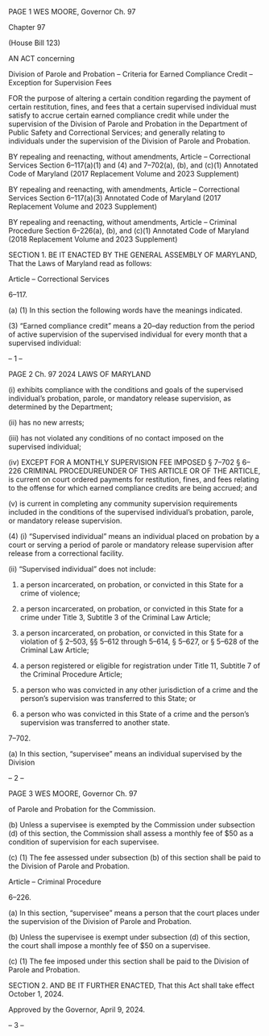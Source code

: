PAGE 1
WES MOORE, Governor Ch. 97

Chapter 97

(House Bill 123)

AN ACT concerning

Division of Parole and Probation – Criteria for Earned Compliance Credit
– Exception for Supervision Fees

FOR the purpose of altering a certain condition regarding the payment of certain
restitution, fines, and fees that a certain supervised individual must satisfy to accrue
certain earned compliance credit while under the supervision of the Division of
Parole and Probation in the Department of Public Safety and Correctional Services;
and generally relating to individuals under the supervision of the Division of Parole
and Probation.

BY repealing and reenacting, without amendments,
Article – Correctional Services
Section 6–117(a)(1) and (4) and 7–702(a), (b), and (c)(1)
Annotated Code of Maryland
(2017 Replacement Volume and 2023 Supplement)

BY repealing and reenacting, with amendments,
Article – Correctional Services
Section 6–117(a)(3)
Annotated Code of Maryland
(2017 Replacement Volume and 2023 Supplement)

BY repealing and reenacting, without amendments,
Article – Criminal Procedure
Section 6–226(a), (b), and (c)(1)
Annotated Code of Maryland
(2018 Replacement Volume and 2023 Supplement)

SECTION 1. BE IT ENACTED BY THE GENERAL ASSEMBLY OF MARYLAND,
That the Laws of Maryland read as follows:

Article – Correctional Services

6–117.

(a) (1) In this section the following words have the meanings indicated.

(3) “Earned compliance credit” means a 20–day reduction from the period
of active supervision of the supervised individual for every month that a supervised
individual:

– 1 –

PAGE 2
Ch. 97 2024 LAWS OF MARYLAND

(i) exhibits compliance with the conditions and goals of the
supervised individual’s probation, parole, or mandatory release supervision, as determined
by the Department;

(ii) has no new arrests;

(iii) has not violated any conditions of no contact imposed on the
supervised individual;

(iv) EXCEPT FOR A MONTHLY SUPERVISION FEE IMPOSED
§ 7–702 § 6–226 CRIMINAL PROCEDUREUNDER OF THIS ARTICLE OR OF THE
ARTICLE, is current on court ordered payments for restitution, fines, and fees relating to
the offense for which earned compliance credits are being accrued; and

(v) is current in completing any community supervision
requirements included in the conditions of the supervised individual’s probation, parole, or
mandatory release supervision.

(4) (i) “Supervised individual” means an individual placed on probation
by a court or serving a period of parole or mandatory release supervision after release from
a correctional facility.

(ii) “Supervised individual” does not include:

1. a person incarcerated, on probation, or convicted in this
State for a crime of violence;

2. a person incarcerated, on probation, or convicted in this
State for a crime under Title 3, Subtitle 3 of the Criminal Law Article;

3. a person incarcerated, on probation, or convicted in this
State for a violation of § 2–503, §§ 5–612 through 5–614, § 5–627, or § 5–628 of the Criminal
Law Article;

4. a person registered or eligible for registration under Title
11, Subtitle 7 of the Criminal Procedure Article;

5. a person who was convicted in any other jurisdiction of a
crime and the person’s supervision was transferred to this State; or

6. a person who was convicted in this State of a crime and
the person’s supervision was transferred to another state.

7–702.

(a) In this section, “supervisee” means an individual supervised by the Division

– 2 –

PAGE 3
WES MOORE, Governor Ch. 97

of Parole and Probation for the Commission.

(b) Unless a supervisee is exempted by the Commission under subsection (d) of
this section, the Commission shall assess a monthly fee of $50 as a condition of supervision
for each supervisee.

(c) (1) The fee assessed under subsection (b) of this section shall be paid to the
Division of Parole and Probation.

Article – Criminal Procedure

6–226.

(a) In this section, “supervisee” means a person that the court places under the
supervision of the Division of Parole and Probation.

(b) Unless the supervisee is exempt under subsection (d) of this section, the court
shall impose a monthly fee of $50 on a supervisee.

(c) (1) The fee imposed under this section shall be paid to the Division of
Parole and Probation.

SECTION 2. AND BE IT FURTHER ENACTED, That this Act shall take effect
October 1, 2024.

Approved by the Governor, April 9, 2024.

– 3 –